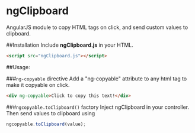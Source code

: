 
# ngClipboard
AngularJS module to copy HTML tags on click, and send custom values to clipboard.

##Installation
Include **ngClipboard.js** in your HTML.
```html
<script src="ngClipboard.js"></script>
```

##Usage:

###```ng-copyable``` directive
Add a "ng-copyable" attribute to any html tag to make it copyable on click.
```html
<div ng-copyable>Click to copy this text!</div>
```

###```ngcopyable.toClipboard()``` factory
Inject ngClipboard in your controller. Then send values to clipboard using
```javascript
ngcopyable.toClipboard(value);
```

